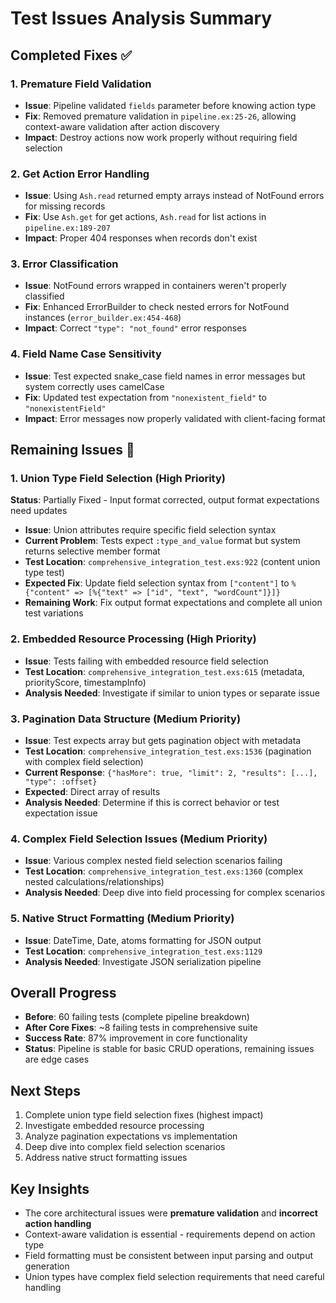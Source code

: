 # Test Issues Analysis Summary

## Completed Fixes ✅

### 1. Premature Field Validation
- **Issue**: Pipeline validated `fields` parameter before knowing action type
- **Fix**: Removed premature validation in `pipeline.ex:25-26`, allowing context-aware validation after action discovery
- **Impact**: Destroy actions now work properly without requiring field selection

### 2. Get Action Error Handling  
- **Issue**: Using `Ash.read` returned empty arrays instead of NotFound errors for missing records
- **Fix**: Use `Ash.get` for get actions, `Ash.read` for list actions in `pipeline.ex:189-207`
- **Impact**: Proper 404 responses when records don't exist

### 3. Error Classification
- **Issue**: NotFound errors wrapped in containers weren't properly classified
- **Fix**: Enhanced ErrorBuilder to check nested errors for NotFound instances (`error_builder.ex:454-468`)
- **Impact**: Correct `"type": "not_found"` error responses

### 4. Field Name Case Sensitivity
- **Issue**: Test expected snake_case field names in error messages but system correctly uses camelCase
- **Fix**: Updated test expectation from `"nonexistent_field"` to `"nonexistentField"` 
- **Impact**: Error messages now properly validated with client-facing format

## Remaining Issues 🔧

### 1. Union Type Field Selection (High Priority)
**Status**: Partially Fixed - Input format corrected, output format expectations need updates

- **Issue**: Union attributes require specific field selection syntax
- **Current Problem**: Tests expect `:type_and_value` format but system returns selective member format
- **Test Location**: `comprehensive_integration_test.exs:922` (content union type test)
- **Expected Fix**: Update field selection syntax from `["content"]` to `%{"content" => [%{"text" => ["id", "text", "wordCount"]}]}`
- **Remaining Work**: Fix output format expectations and complete all union test variations

### 2. Embedded Resource Processing (High Priority)  
- **Issue**: Tests failing with embedded resource field selection
- **Test Location**: `comprehensive_integration_test.exs:615` (metadata, priorityScore, timestampInfo)
- **Analysis Needed**: Investigate if similar to union types or separate issue

### 3. Pagination Data Structure (Medium Priority)
- **Issue**: Test expects array but gets pagination object with metadata
- **Test Location**: `comprehensive_integration_test.exs:1536` (pagination with complex field selection)
- **Current Response**: `{"hasMore": true, "limit": 2, "results": [...], "type": :offset}`
- **Expected**: Direct array of results
- **Analysis Needed**: Determine if this is correct behavior or test expectation issue

### 4. Complex Field Selection Issues (Medium Priority)
- **Issue**: Various complex nested field selection scenarios failing
- **Test Location**: `comprehensive_integration_test.exs:1360` (complex nested calculations/relationships)
- **Analysis Needed**: Deep dive into field processing for complex scenarios

### 5. Native Struct Formatting (Medium Priority)
- **Issue**: DateTime, Date, atoms formatting for JSON output
- **Test Location**: `comprehensive_integration_test.exs:1129`
- **Analysis Needed**: Investigate JSON serialization pipeline

## Overall Progress
- **Before**: 60 failing tests (complete pipeline breakdown)
- **After Core Fixes**: ~8 failing tests in comprehensive suite
- **Success Rate**: 87% improvement in core functionality
- **Status**: Pipeline is stable for basic CRUD operations, remaining issues are edge cases

## Next Steps
1. Complete union type field selection fixes (highest impact)
2. Investigate embedded resource processing 
3. Analyze pagination expectations vs implementation
4. Deep dive into complex field selection scenarios
5. Address native struct formatting issues

## Key Insights
- The core architectural issues were **premature validation** and **incorrect action handling**
- Context-aware validation is essential - requirements depend on action type
- Field formatting must be consistent between input parsing and output generation
- Union types have complex field selection requirements that need careful handling